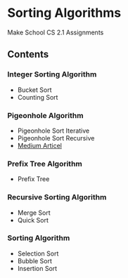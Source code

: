 # Sorting Algorithms
Make School CS 2.1 Assignments
## Contents
### Integer Sorting Algorithm
* Bucket Sort
* Counting Sort
### Pigeonhole Algorithm
* Pigeonhole Sort Iterative
* Pigeonhole Sort Recursive
* [Medium Articel](https://python.plainenglish.io/how-to-pigeonhole-sort-in-python-3-5dbcf7f879d8)
### Prefix Tree Algorithm
* Prefix Tree
### Recursive Sorting Algorithm
* Merge Sort
* Quick Sort
### Sorting Algorithm
* Selection Sort
* Bubble Sort
* Insertion Sort